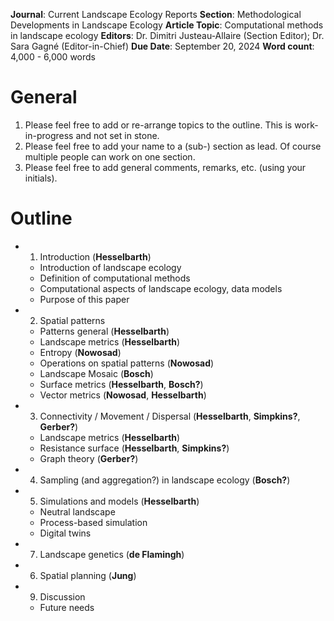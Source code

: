**Journal**: Current Landscape Ecology Reports
**Section**: Methodological Developments in Landscape Ecology
**Article Topic**: Computational methods in landscape ecology
**Editors**: Dr. Dimitri Justeau-Allaire (Section Editor); Dr. Sara Gagné (Editor-in-Chief)
**Due Date**: September 20, 2024
**Word count**: 4,000 - 6,000 words

# General
1. Please feel free to add or re-arrange topics to the outline. This is work-in-progress and not set in stone.
2. Please feel free to add your name to a (sub-) section as lead. Of course multiple people can work on one section.
3. Please feel free to add general comments, remarks, etc. (using your initials).

# Outline
- 1. Introduction (**Hesselbarth**)
  - Introduction of landscape ecology
  - Definition of computational methods
  - Computational aspects of landscape ecology, data models <!-- MH: 08-software section could be shortened and moved here -->
  - Purpose of this paper
- 2. Spatial patterns
  - Patterns general (**Hesselbarth**)
  - Landscape metrics (**Hesselbarth**)
  - Entropy (**Nowosad**)
  - Operations on spatial patterns (**Nowosad**)
  - Landscape Mosaic (**Bosch**) <!-- MH: This should be shortened -->
  - Surface metrics (**Hesselbarth**, **Bosch?**)
  - Vector metrics (**Nowosad**, **Hesselbarth**)
- 3. Connectivity / Movement / Dispersal (**Hesselbarth**, **Simpkins?**, **Gerber?**)
  - Landscape metrics (**Hesselbarth**)
  - Resistance surface (**Hesselbarth**, **Simpkins?**)
  - Graph theory (**Gerber?**)
- 4. Sampling (and aggregation?) in landscape ecology (**Bosch?**)
- 5. Simulations and models (**Hesselbarth**)
  - Neutral landscape 
  - Process-based simulation
  - Digital twins
- 7. Landscape genetics (**de Flamingh**)
- 6. Spatial planning (**Jung**)
- 9. Discussion
  - Future needs
